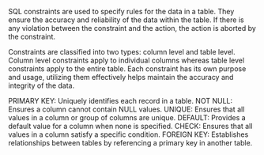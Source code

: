 SQL constraints are used to specify rules for the data in a table. They ensure the accuracy and reliability of the data within the table. If there is any violation between the constraint and the action, the action is aborted by the constraint.

Constraints are classified into two types: column level and table level. Column level constraints apply to individual columns whereas table level constraints apply to the entire table. Each constraint has its own purpose and usage, utilizing them effectively helps maintain the accuracy and integrity of the data.

PRIMARY KEY: Uniquely identifies each record in a table.
NOT NULL: Ensures a column cannot contain NULL values.
UNIQUE: Ensures that all values in a column or group of columns are unique.
DEFAULT: Provides a default value for a column when none is specified.
CHECK: Ensures that all values in a column satisfy a specific condition.
FOREIGN KEY: Establishes relationships between tables by referencing a primary key in another table.